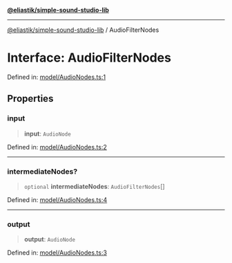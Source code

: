 [**@eliastik/simple-sound-studio-lib**](../README.md)

***

[@eliastik/simple-sound-studio-lib](../README.md) / AudioFilterNodes

# Interface: AudioFilterNodes

Defined in: [model/AudioNodes.ts:1](https://github.com/Eliastik/simple-sound-studio-lib/blob/6682e5e836e2002f5da4644dfa82f1eb5b9a13da/lib/model/AudioNodes.ts#L1)

## Properties

### input

> **input**: `AudioNode`

Defined in: [model/AudioNodes.ts:2](https://github.com/Eliastik/simple-sound-studio-lib/blob/6682e5e836e2002f5da4644dfa82f1eb5b9a13da/lib/model/AudioNodes.ts#L2)

***

### intermediateNodes?

> `optional` **intermediateNodes**: `AudioFilterNodes`[]

Defined in: [model/AudioNodes.ts:4](https://github.com/Eliastik/simple-sound-studio-lib/blob/6682e5e836e2002f5da4644dfa82f1eb5b9a13da/lib/model/AudioNodes.ts#L4)

***

### output

> **output**: `AudioNode`

Defined in: [model/AudioNodes.ts:3](https://github.com/Eliastik/simple-sound-studio-lib/blob/6682e5e836e2002f5da4644dfa82f1eb5b9a13da/lib/model/AudioNodes.ts#L3)
